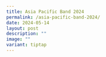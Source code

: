 ```yaml
---
title: Asia Pacific Band 2024
permalink: /asia-pacific-band-2024/
date: 2024-05-14
layout: post
description: ""
image: ""
variant: tiptap
---
```

